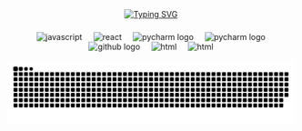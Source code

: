 <div align="center">
<a href="https://git.io/typing-svg"><img src="https://readme-typing-svg.demolab.com?font=Fira+Code&pause=1000&random=false&width=435&lines=Most+good+programmers+do+programming;not+because+they+expect+to+get+paid;or+get+adulation+by+the+public%2C;but+because+it+is+fun+to+program." alt="Typing SVG" /></a>
</div>

###
<div align="center">
<img width="12" />
<img src="https://cdn.icon-icons.com/icons2/2108/PNG/512/javascript_icon_130900.png" height="100" alt="javascript"  />
<img width="12" />
 <img src="https://cdn4.iconfinder.com/data/icons/logos-3/600/React.js_logo-512.png" height="100" alt="react"  />
<img width="12" />
<img src="https://icons-for-free.com/iconfiles/png/512/js+library+long+shadow+nodejs+web+icon-1320184850167478047.png" height="100" alt="pycharm logo"  />
<img width="12" />
<img src="https://cdn.icon-icons.com/icons2/2699/PNG/512/postgresql_src_logo_icon_170834.png" height="100" alt="pycharm logo"  />
<img width="12" />
<img src="https://skillicons.dev/icons?i=github" height="100" alt="github logo"  />
<img width="12" />
<img src="https://icons-for-free.com/iconfiles/png/512/icon++html+icon-1320194800994962643.png" alt="html" height="100">
 <img width="12" />
<img src="https://cdn4.iconfinder.com/data/icons/flat-brand-logo-2/512/css3-512.png" alt="html" height="100">
</div>


<br>

<div align="center">
  <img  src="https://github.com/1999AZZAR/1999AZZAR/blob/main/resources/img/grid-snake.svg" alt="snake" /></a>
</div>

<!--
**vkolev86/vkolev86** is a ✨ _special_ ✨ repository because its `README.md` (this file) appears on your GitHub profile.

Here are some ideas to get you started:

- 🔭 I’m currently working on ...
- 🌱 I’m currently learning ...
- 👯 I’m looking to collaborate on ...
- 🤔 I’m looking for help with ...
- 💬 Ask me about ...
- 📫 How to reach me: ...
- 😄 Pronouns: ...
- ⚡ Fun fact: ...
-->
